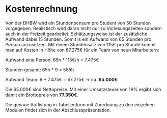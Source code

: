 # Kostenrechnung
Von der DHBW wird ein Stundenpensum pro Student von 50 Stunden vorgegeben. Realistisch wird daran nicht nur zu Vorlesungszeiten sondern auch in der Freizeit gearbeitet. Schätzungsweise ist der zusätzliche Aufwand dabei 15 Stunden. Somit is ein Aufwand von 65 Stunden pro Person anzusetzen. Mit einem Stundensatz von 115€ pro Stunde kommt man auf Kosten in Höhe von 67.275€ für ein Team von neun Mitarbeitern:
 
Aufwand eine Person:
65h * 115€/h = 7.475€
 
Stunden gesamt:
65h * 9 = 585h
 
Aufwand Team:
9 * 7.475€ = 67.275€ -> ca. **65.000€**

Die 65.000€ sind Nettopreise. Mit einer Umsatzsteuer von 19% ergibt sich damit ein Brottopreis von **77.350€**.

Die genaue Auflistung in Tabellenform mit Zuordnung zu den einzelnen Modulen findet sich in der Abschlusspräsentation.
